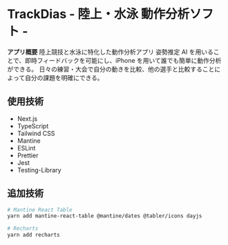 # TrackDias - 陸上・水泳 動作分析ソフト -

**アプリ概要**
陸上競技と水泳に特化した動作分析アプリ
姿勢推定 AI を用いることで、即時フィードバックを可能にし、iPhone を用いて誰でも簡単に動作分析ができる。
日々の練習・大会で自分の動きを比較、他の選手と比較することによって自分の課題を明確にできる。

## 使用技術

- Next.js
- TypeScript
- Tailwind CSS
- Mantine
- ESLint
- Prettier
- Jest
- Testing-Library

## 追加技術

```bash
# Mantine React Table
yarn add mantine-react-table @mantine/dates @tabler/icons dayjs
```

```bash
# Recharts
yarn add recharts
```

